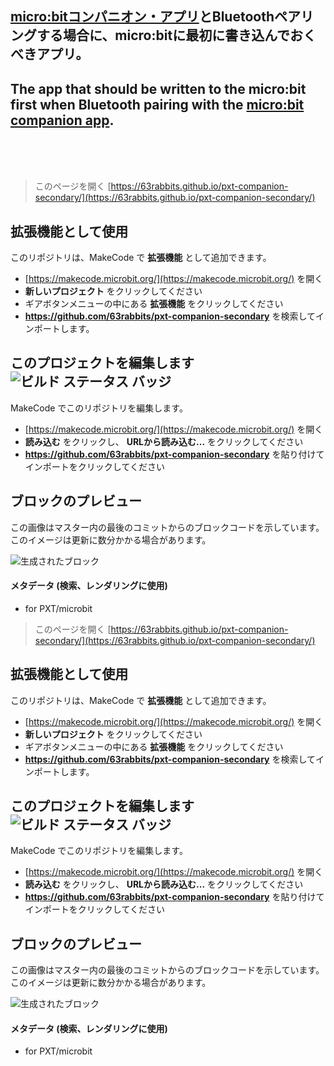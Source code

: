 [micro:bitコンパニオン・アプリ](https://apps.apple.com/jp/app/micro-bit/id1092687276)とBluetoothペアリングする場合に、micro:bitに最初に書き込んでおくべきアプリ。
---

The app that should be written to the micro:bit first when Bluetooth pairing with the [micro:bit companion app](https://apps.apple.com/jp/app/micro-bit/id1092687276).
---

<br>
<br>
<br>


> このページを開く [https://63rabbits.github.io/pxt-companion-secondary/](https://63rabbits.github.io/pxt-companion-secondary/)

## 拡張機能として使用

このリポジトリは、MakeCode で **拡張機能** として追加できます。

* [https://makecode.microbit.org/](https://makecode.microbit.org/) を開く
* **新しいプロジェクト** をクリックしてください
* ギアボタンメニューの中にある **拡張機能** をクリックしてください
* **https://github.com/63rabbits/pxt-companion-secondary** を検索してインポートします。

## このプロジェクトを編集します ![ビルド ステータス バッジ](https://github.com/63rabbits/pxt-companion-secondary/workflows/MakeCode/badge.svg)

MakeCode でこのリポジトリを編集します。

* [https://makecode.microbit.org/](https://makecode.microbit.org/) を開く
* **読み込む** をクリックし、 **URLから読み込む...** をクリックしてください
* **https://github.com/63rabbits/pxt-companion-secondary** を貼り付けてインポートをクリックしてください

## ブロックのプレビュー

この画像はマスター内の最後のコミットからのブロックコードを示しています。
このイメージは更新に数分かかる場合があります。

![生成されたブロック](https://github.com/63rabbits/pxt-companion-secondary/raw/master/.github/makecode/blocks.png)

#### メタデータ (検索、レンダリングに使用)

* for PXT/microbit
<script src="https://makecode.com/gh-pages-embed.js"></script><script>makeCodeRender("{{ site.makecode.home_url }}", "{{ site.github.owner_name }}/{{ site.github.repository_name }}");</script>



> このページを開く [https://63rabbits.github.io/pxt-companion-secondary/](https://63rabbits.github.io/pxt-companion-secondary/)

## 拡張機能として使用

このリポジトリは、MakeCode で **拡張機能** として追加できます。

* [https://makecode.microbit.org/](https://makecode.microbit.org/) を開く
* **新しいプロジェクト** をクリックしてください
* ギアボタンメニューの中にある **拡張機能** をクリックしてください
* **https://github.com/63rabbits/pxt-companion-secondary** を検索してインポートします。

## このプロジェクトを編集します ![ビルド ステータス バッジ](https://github.com/63rabbits/pxt-companion-secondary/workflows/MakeCode/badge.svg)

MakeCode でこのリポジトリを編集します。

* [https://makecode.microbit.org/](https://makecode.microbit.org/) を開く
* **読み込む** をクリックし、 **URLから読み込む...** をクリックしてください
* **https://github.com/63rabbits/pxt-companion-secondary** を貼り付けてインポートをクリックしてください

## ブロックのプレビュー

この画像はマスター内の最後のコミットからのブロックコードを示しています。
このイメージは更新に数分かかる場合があります。

![生成されたブロック](https://github.com/63rabbits/pxt-companion-secondary/raw/master/.github/makecode/blocks.png)

#### メタデータ (検索、レンダリングに使用)

* for PXT/microbit
<script src="https://makecode.com/gh-pages-embed.js"></script><script>makeCodeRender("{{ site.makecode.home_url }}", "{{ site.github.owner_name }}/{{ site.github.repository_name }}");</script>
